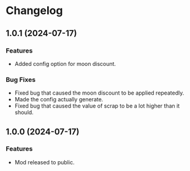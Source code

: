 # Changelog

## 1.0.1 (2024-07-17)

### Features
* Added config option for moon discount.

### Bug Fixes
* Fixed bug that caused the moon discount to be applied repeatedly.
* Made the config actually generate.
* Fixed bug that caused the value of scrap to be a lot higher than it should.

## 1.0.0 (2024-07-17)

### Features

* Mod released to public.
